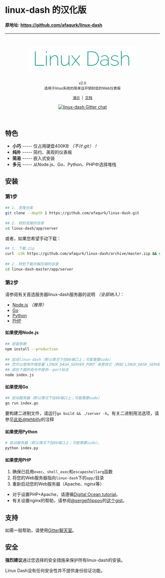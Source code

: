 # linux-dash 的汉化版
#### 原地址: https://github.com/afaqurk/linux-dash
---
<h1 align="center">
  <a href="https://afaqurk.github.io/linux-dash">
    <img src="https://raw.githubusercontent.com/afaqurk/screenshots/master/linux-dash/v2.0-logo.png"/>
  </a>
</h1>

<p align="center">
  <sub>v2.0</sub><br/>
  <small>适用于linux系统的简单且开销较低的Web仪表板</small>
</p>

<p align="center">
  <small>
    <a href="https://afaqurk.github.io/linux-dash">演示</a> &nbsp;|&nbsp;
    <a href="https://github.com/afaqurk/linux-dash/wiki">
      文档
    </a>
  </small>
</p>


<p align="center">
  <a href="https://gitter.im/afaqurk/linux-dash">
    <img
      src="https://badges.gitter.im/gitterHQ/gitter.png"
      alt="linux-dash Gitter chat">
  </a>
</p>

<br/>

## 特色
* **小巧** ----- 仅占用硬盘400KB _（不计.git）！_
* **纯朴** ----- 简约、美观的仪表板
* **简易** ----- 嵌入式安装
* **多元** ----- 从Node.js、Go、Python、PHP中选择堆栈

## 安装

### 第1步
```sh
## 1. 克隆仓库
git clone --depth 1 https://github.com/afaqurk/linux-dash.git

## 2. 转到克隆的目录
cd linux-dash/app/server

```
或者，如果您希望手动下载：

```sh
## 1. 下载.zip
curl -LOk https://github.com/afaqurk/linux-dash/archive/master.zip && unzip master.zip

## 2. 转到下载并解压缩的目录
cd linux-dash-master/app/server

```

### 第2步

请参阅有关首选服务器linux-dash服务器的说明 _（全部纳入）_：

* [Node.js](#if-using-nodejs) _（推荐）_
* [Go](#if-using-go)
* [Python](#if-using-python)
* [PHP](#if-using-php)

#### 如果使用Node.js
```sh
## 安装依赖
npm install --production

## 启动linux-dash（默认情况下在80端口上；可能需要sudo）
## 您可以使用环境变量`LINUX_DASH_SERVER_PORT`来更改它（例如`LINUX_DASH_SERVER_PORT=8080 node server`）。
## 或在下面的命令中提供--port标志
node index.js

```

#### 如果使用Go
```sh
## 启动服务器（默认情况下在80端口上；可能需要sudo）
go run index.go
```

要构建二进制文件，请运行`go build && ./server -h`。有关二进制用法选项，请参见[此处](https://github.com/afaqurk/linux-dash/pull/281)[@tehbilly](https://github.com/sergeifilippov)的注释

#### 如果使用Python
```sh
# 启动服务器（默认情况下在80端口上；可能需要sudo）。
python index.py
```

#### 如果使用PHP

1. 确保已启用`exec`、`shell_exec`和`escapeshellarg`函数
2. 将您的Web服务器指向`linux-dash`下的`app/`目录
2. 重新启动您的Web服务器（Apache、nginx等）
  - 对于设置PHP+Apache，请遵循[Digital Ocean tutorial](https://www.digitalocean.com/community/tutorials/how-to-install-linux-dash-on-ubuntu-14-04)。
  - 有关设置nginx的帮助，请参阅[@sergeifilippov](https://github.com/sergeifilippov)的[这个gist](https://gist.github.com/sergeifilippov/8909839)。

## 支持

如需一般帮助，请使用[Gitter聊天室](https://gitter.im/afaqurk/linux-dash)。

## 安全

**强烈建议**通过您选择的安全措施来保护所有linux-dash的安装。

Linux Dash没有任何安全性并不提供身份验证功能。
